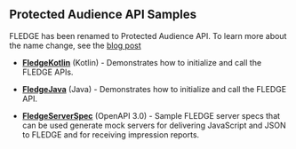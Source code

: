 Protected Audience API Samples
----------

FLEDGE has been renamed to Protected Audience API. To learn more about the name change, see the [blog post](https://privacysandbox.com/intl/en_us/news/protected-audience-api-our-new-name-for-fledge)

* **[FledgeKotlin](FledgeKotlin)** (Kotlin) - Demonstrates how to initialize and call the FLEDGE APIs.

* **[FledgeJava](FledgeJava)** (Java) - Demonstrates how to initialize and call the FLEDGE API.

* **[FledgeServerSpec](FledgeServerSpec)** (OpenAPI 3.0) - Sample FLEDGE server specs that can be used generate mock servers for delivering JavaScript and JSON to FLEDGE and for receiving impression reports.

